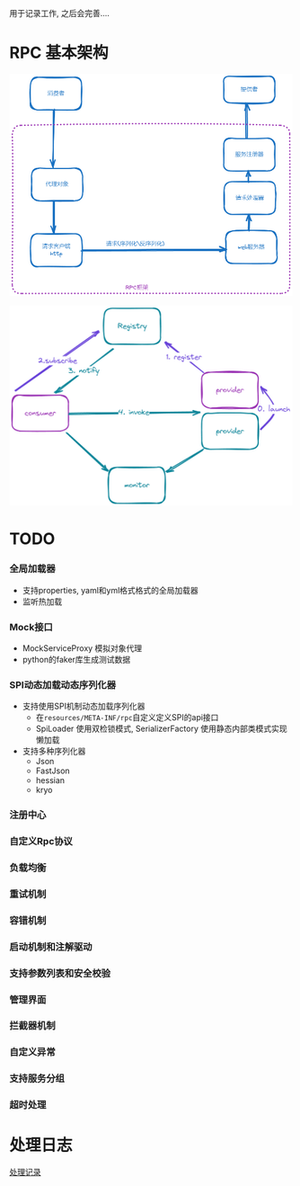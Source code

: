 用于记录工作, 之后会完善....
# RPC 基本架构
![框架图](doc/framework.png "基本框架")

![dubbo](doc/dubboframework.png "设计思路")
# TODO
### 全局加载器 
- 支持properties, yaml和yml格式格式的全局加载器
- 监听热加载 
### Mock接口
 - MockServiceProxy 模拟对象代理
 - python的faker库生成测试数据 
### SPI动态加载动态序列化器
 - 支持使用SPI机制动态加载序列化器 
   - 在`resources/META-INF/rpc`自定义定义SPI的api接口
   - SpiLoader 使用双检锁模式, SerializerFactory 使用静态内部类模式实现懒加载
 - 支持多种序列化器
   - Json
   - FastJson
   - hessian
   - kryo
### 注册中心
### 自定义Rpc协议
### 负载均衡
### 重试机制
### 容错机制
### 启动机制和注解驱动
### 支持参数列表和安全校验
### 管理界面
### 拦截器机制
### 自定义异常
### 支持服务分组
### 超时处理

# 处理日志
[处理记录](doc/debug_log.md)
